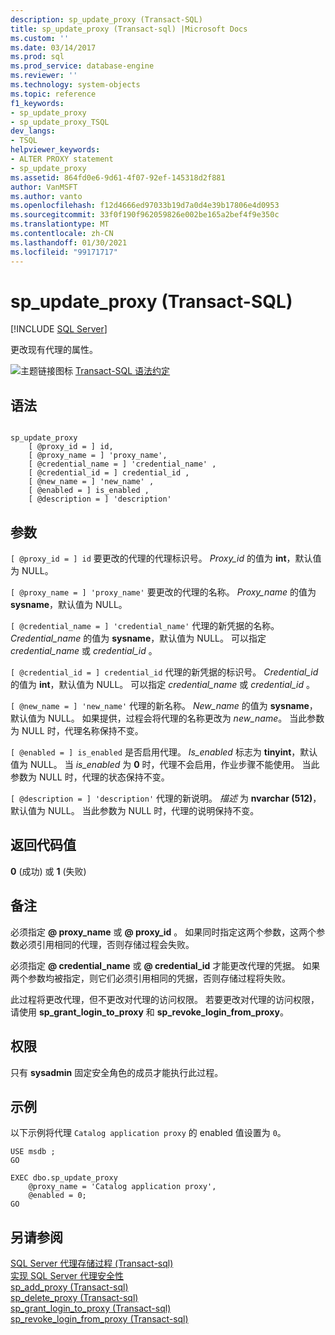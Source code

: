 ```yaml
---
description: sp_update_proxy (Transact-SQL)
title: sp_update_proxy (Transact-sql) |Microsoft Docs
ms.custom: ''
ms.date: 03/14/2017
ms.prod: sql
ms.prod_service: database-engine
ms.reviewer: ''
ms.technology: system-objects
ms.topic: reference
f1_keywords:
- sp_update_proxy
- sp_update_proxy_TSQL
dev_langs:
- TSQL
helpviewer_keywords:
- ALTER PROXY statement
- sp_update_proxy
ms.assetid: 864fd0e6-9d61-4f07-92ef-145318d2f881
author: VanMSFT
ms.author: vanto
ms.openlocfilehash: f12d4666ed97033b19d7a0d4e39b17806e4d0953
ms.sourcegitcommit: 33f0f190f962059826e002be165a2bef4f9e350c
ms.translationtype: MT
ms.contentlocale: zh-CN
ms.lasthandoff: 01/30/2021
ms.locfileid: "99171717"
---
```

# <a name="sp_update_proxy-transact-sql"></a>sp_update_proxy (Transact-SQL)
[!INCLUDE [SQL Server](../../includes/applies-to-version/sqlserver.md)]

  更改现有代理的属性。  
  
 ![主题链接图标](../../database-engine/configure-windows/media/topic-link.gif "“主题链接”图标") [Transact-SQL 语法约定](../../t-sql/language-elements/transact-sql-syntax-conventions-transact-sql.md)  
  
## <a name="syntax"></a>语法  
  
```  
  
sp_update_proxy   
    [ @proxy_id = ] id,  
    [ @proxy_name = ] 'proxy_name',  
    [ @credential_name = ] 'credential_name' ,  
    [ @credential_id = ] credential_id ,  
    [ @new_name = ] 'new_name' ,  
    [ @enabled = ] is_enabled ,  
    [ @description = ] 'description'  
```  
  
## <a name="arguments"></a>参数  
`[ @proxy_id = ] id` 要更改的代理的代理标识号。 *Proxy_id* 的值为 **int**，默认值为 NULL。  
  
`[ @proxy_name = ] 'proxy_name'` 要更改的代理的名称。 *Proxy_name* 的值为 **sysname**，默认值为 NULL。  
  
`[ @credential_name = ] 'credential_name'` 代理的新凭据的名称。 *Credential_name* 的值为 **sysname**，默认值为 NULL。 可以指定 *credential_name* 或 *credential_id* 。  
  
`[ @credential_id = ] credential_id` 代理的新凭据的标识号。 *Credential_id* 的值为 **int**，默认值为 NULL。 可以指定 *credential_name* 或 *credential_id* 。  
  
`[ @new_name = ] 'new_name'` 代理的新名称。 *New_name* 的值为 **sysname**，默认值为 NULL。 如果提供，过程会将代理的名称更改为 *new_name*。 当此参数为 NULL 时，代理名称保持不变。  
  
`[ @enabled = ] is_enabled` 是否启用代理。 *Is_enabled* 标志为 **tinyint**，默认值为 NULL。 当 *is_enabled* 为 **0** 时，代理不会启用，作业步骤不能使用。 当此参数为 NULL 时，代理的状态保持不变。  
  
`[ @description = ] 'description'` 代理的新说明。 *描述* 为 **nvarchar (512)**，默认值为 NULL。 当此参数为 NULL 时，代理的说明保持不变。  
  
## <a name="return-code-values"></a>返回代码值  
 **0** (成功) 或 **1** (失败)   
  
## <a name="remarks"></a>备注  
 必须指定 **\@ proxy_name** 或 **\@ proxy_id** 。 如果同时指定这两个参数，这两个参数必须引用相同的代理，否则存储过程会失败。  
  
 必须指定 **\@ credential_name** 或 **\@ credential_id** 才能更改代理的凭据。 如果两个参数均被指定，则它们必须引用相同的凭据，否则存储过程将失败。  
  
 此过程将更改代理，但不更改对代理的访问权限。 若要更改对代理的访问权限，请使用 **sp_grant_login_to_proxy** 和 **sp_revoke_login_from_proxy**。  
  
## <a name="permissions"></a>权限  
 只有 **sysadmin** 固定安全角色的成员才能执行此过程。  
  
## <a name="examples"></a>示例  
 以下示例将代理 `Catalog application proxy` 的 enabled 值设置为 `0`。  
  
```  
USE msdb ;  
GO  
  
EXEC dbo.sp_update_proxy  
    @proxy_name = 'Catalog application proxy',  
    @enabled = 0;  
GO  
```  
  
## <a name="see-also"></a>另请参阅  
 [SQL Server 代理存储过程 &#40;Transact-sql&#41;](../../relational-databases/system-stored-procedures/sql-server-agent-stored-procedures-transact-sql.md)   
 [实现 SQL Server 代理安全性](../../ssms/agent/implement-sql-server-agent-security.md)   
 [sp_add_proxy &#40;Transact-sql&#41;](../../relational-databases/system-stored-procedures/sp-add-proxy-transact-sql.md)   
 [sp_delete_proxy &#40;Transact-sql&#41;](../../relational-databases/system-stored-procedures/sp-delete-proxy-transact-sql.md)   
 [sp_grant_login_to_proxy &#40;Transact-sql&#41;](../../relational-databases/system-stored-procedures/sp-grant-login-to-proxy-transact-sql.md)   
 [sp_revoke_login_from_proxy &#40;Transact-sql&#41;](../../relational-databases/system-stored-procedures/sp-revoke-login-from-proxy-transact-sql.md)  
  
  
